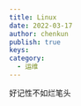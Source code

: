 ```yaml
---
title: Linux
date: 2022-03-17
author: chenkun
publish: true
keys:
category:
  - 运维
---
```

好记性不如烂笔头
<!--more-->
